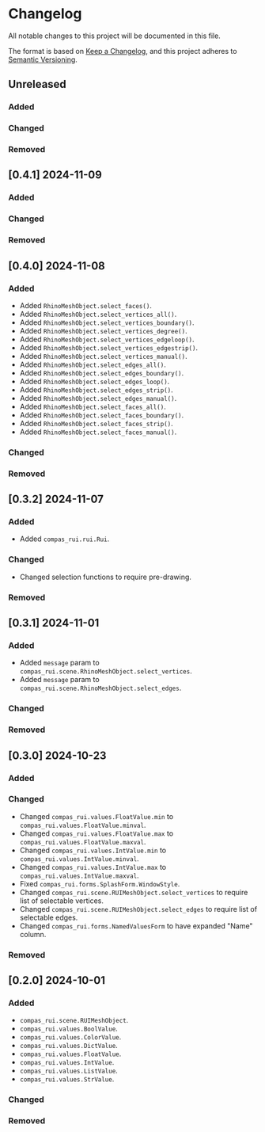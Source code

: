 # Changelog

All notable changes to this project will be documented in this file.

The format is based on [Keep a Changelog](https://keepachangelog.com/en/1.0.0/),
and this project adheres to [Semantic Versioning](https://semver.org/spec/v2.0.0.html).

## Unreleased

### Added

### Changed

### Removed


## [0.4.1] 2024-11-09

### Added

### Changed

### Removed


## [0.4.0] 2024-11-08

### Added

* Added `RhinoMeshObject.select_faces()`.
* Added `RhinoMeshObject.select_vertices_all()`.
* Added `RhinoMeshObject.select_vertices_boundary()`.
* Added `RhinoMeshObject.select_vertices_degree()`.
* Added `RhinoMeshObject.select_vertices_edgeloop()`.
* Added `RhinoMeshObject.select_vertices_edgestrip()`.
* Added `RhinoMeshObject.select_vertices_manual()`.
* Added `RhinoMeshObject.select_edges_all()`.
* Added `RhinoMeshObject.select_edges_boundary()`.
* Added `RhinoMeshObject.select_edges_loop()`.
* Added `RhinoMeshObject.select_edges_strip()`.
* Added `RhinoMeshObject.select_edges_manual()`.
* Added `RhinoMeshObject.select_faces_all()`.
* Added `RhinoMeshObject.select_faces_boundary()`.
* Added `RhinoMeshObject.select_faces_strip()`.
* Added `RhinoMeshObject.select_faces_manual()`.

### Changed

### Removed

## [0.3.2] 2024-11-07

### Added

* Added `compas_rui.rui.Rui`.

### Changed

* Changed selection functions to require pre-drawing.

### Removed

## [0.3.1] 2024-11-01

### Added

* Added `message` param to `compas_rui.scene.RhinoMeshObject.select_vertices`.
* Added `message` param to `compas_rui.scene.RhinoMeshObject.select_edges`.

### Changed

### Removed


## [0.3.0] 2024-10-23

### Added

### Changed

* Changed `compas_rui.values.FloatValue.min` to `compas_rui.values.FloatValue.minval`.
* Changed `compas_rui.values.FloatValue.max` to `compas_rui.values.FloatValue.maxval`.
* Changed `compas_rui.values.IntValue.min` to `compas_rui.values.IntValue.minval`.
* Changed `compas_rui.values.IntValue.max` to `compas_rui.values.IntValue.maxval`.
* Fixed `compas_rui.forms.SplashForm.WindowStyle`.
* Changed `compas_rui.scene.RUIMeshObject.select_vertices` to require list of selectable vertices.
* Changed `compas_rui.scene.RUIMeshObject.select_edges` to require list of selectable edges.
* Changed `compas_rui.forms.NamedValuesForm` to have expanded "Name" column.

### Removed


## [0.2.0] 2024-10-01

### Added

* `compas_rui.scene.RUIMeshObject`.
* `compas_rui.values.BoolValue`.
* `compas_rui.values.ColorValue`.
* `compas_rui.values.DictValue`.
* `compas_rui.values.FloatValue`.
* `compas_rui.values.IntValue`.
* `compas_rui.values.ListValue`.
* `compas_rui.values.StrValue`.

### Changed

### Removed
